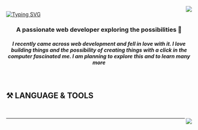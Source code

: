 <img align="right" src="https://visitor-badge.laobi.icu/badge?page_id=Manandi-96.Manandi-96">

<a href="https://git.io/typing-svg"><img src="https://readme-typing-svg.demolab.com?font=Poppins&weight=600&size=30&pause=1000&color=62F7BF&background=B27AFF00&center=true&vCenter=true&random=false&width=435&lines=%F0%9F%91%8B+Hello+!+I'm++Manandi;A+junior+web+developer" alt="Typing SVG" /></a>

<h3 align="center" color=" White"> A passionate web developer exploring the possibilities 🤯  </h3>

<h5 align="center" color=" White"> I recently came across web development and fell in love with it. I love building things and the possibility of creating things with a click in the computer fascinated me. I am planning to explore this and to learn many more </h5>
<br>

<h2 align="left" color="white"> ⚒️ LANGUAGE & TOOLS </h2>

<div align="center" flex="wrap" align items="center" justify content="space in between">
 <br>

<img align="right" 
src="https://skillicons.dev/icons?i=js,html,css,cpp,react">


 </div>

<hr>





